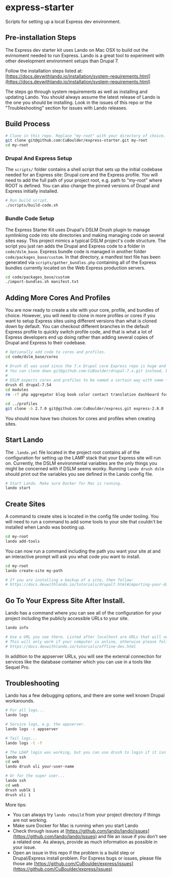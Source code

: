 # express-starter
Scripts for setting up a local Express dev environment.

## Pre-installation Steps
The Express dev starter kit uses Lando on Mac OSX to build out the evirnoment needed to run Express. Lando is a great tool to experiment with other development environment setups than Drupal 7. 

Follow the installation steps listed at: [https://docs.devwithlando.io/installation/system-requirements.html](https://docs.devwithlando.io/installation/system-requirements.html)

The steps go through system requirements as well as installing and updating Lando. You should always assume the latest release of Lando is the one you should be installing. Look in the issues of this repo or the "Troubleshooting" section for issues with Lando releases. 

## Build Process

```bash
# Clone in this repo. Replace "my-root" with your directory of choice. 
git clone git@github.com:CuBoulder/express-starter.git my-root
cd my-root
```

### Drupal And Express Setup 

The `scripts/` folder contains a shell script that sets up the initial codebase needed for an Express site: Drupal core and the Express profile. You will need to add the full path of your project root, e.g. path to "my-root" where ROOT is defined. You can also change the pinned versions of Drupal and Express initially installed. 

```bash
# Run build script. 
./scripts/build-code.sh
```
### Bundle Code Setup

The Express Starter Kit uses Drupal's DSLM Drush plugin to manage symlinking code into site directories and making managing code on several sites easy. This project mimics a typical DSLM project's code structure. The script you just ran adds the Drupal and Express code to a folder in `code/dslm_base`. Express bundle code is managed in another folder `code/packages_base/custom`. In that directory, a manifest text file has been generated via `scripts/gather_bundles.php` containing all of the Express bundles currently located on the Web Express production servers.

```bash
cd code/packages_base/custom
./import-bundles.sh manifest.txt
```

## Adding More Cores And Profiles

You are now ready to create a site with your core, profile, and bundles of choice. However, you will need to clone in more profiles or cores if you want to setup Express sites using different versions than what is cloned down by default. You can checkout different branches in the default Express profile to quickly switch profile code, and that is what a lot of Express developers end up doing rather than adding several copies of Drupal and Express to their codebase. 

```bash
# Optionally add code to cores and profiles. 
cd code/dslm_base/cores

# Drush dl was used since the 7.x Drupal core Express repo is huge and takes awhile to download.
# You can clone down git@github.com:CuBoulder/drupal-7.x.git instead, but this example shows the hardening process.
#
# DSLM expects cores and profiles to be named a certain way with name + version, e.g. drupal-7.56 or express-2.8.0.
drush dl drupal-7.54
cd modules
rm -rf php aggregator blog book color contact translation dashboard forum locale openid overlay poll rdf search statistics toolbar tracker trigger

cd ../profiles
git clone -b 2.7.0 git@github.com:CuBoulder/express.git express-2.8.0
```

You should now have two choices for cores and profiles when creating sites. 

## Start Lando

The `.lando.yml` file located in the project root contains all of the configuration for setting up the LAMP stack that your Express site will run on. Currently, the DSLM environmental variables are the only things you might be concerned with if DSLM seems wonky. Running `lando drush dslm` should print out the variables you see defined in the Lando config file. 

```bash
# Start Lando. Make sure Docker for Mac is running.
lando start
```
## Create Sites

A command to create sites is located in the config file under tooling. You will need to run a command to add some tools to your site that couldn't be installed when Lando was booting up. 

```bash
cd my-root
lando add-tools
```

You can now run a command including the path you want your site at and an interactive prompt will ask you what code you want to install. 

```bash
cd my-root
lando create-site my-path

# If you are installing a backup of a site, then follow: 
# https://docs.devwithlando.io/tutorials/drupal7.html#importing-your-database
```

## Go To Your Express Site After Install.

Lando has a command where you can see all of the configuration for your project including the publicly accessible URLs to your site. 

```bash
lando info

# Use a URL you see there. Listed after localhost are URLs that will never change. 
# This will only work if your computer is online, otherwise please follow: 
# https://docs.devwithlando.io/tutorials/offline-dev.html
```

In addition to the appserver URLs, you will see the extenral connection for services like the database container which you can use in a tools like Sequel Pro. 

## Troubleshooting

Lando has a few debugging options, and there are some well known Drupal workarounds. 

```bash
# For all logs...
lando logs

# Service logs, e.g. the appserver.
lando logs -s appserver

# Tail logs...
lando logs -t -f

# The LDAP login was working, but you can use drush to login if it isn't. 
lando ssh
cd web
lando drush uli your-user-name

# Or for the super user...
lando ssh
cd web
drush uublk 1
drush uli 1
```

More tips:

- You can always try `lando rebuild` from your project directory if things are not working.
- Make sure Docker for Mac is running when you start Lando
- Check through issues at [https://github.com/lando/lando/issues](https://github.com/lando/lando/issues) and file an issue if you don't see a related one. As always, provide as much information as possible in your issue.
- Open an issue in this repo if the problem is a build step or Drupal/Express install problem. For Express bugs or issues, please file those ate [https://github.com/CuBoulder/express/issues](https://github.com/CuBoulder/express/issues)

